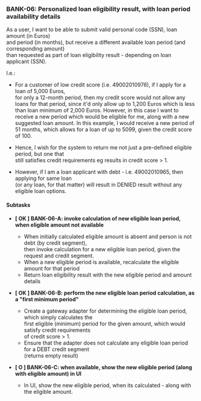 ### BANK-06: Personalized loan eligibility result, with loan period availability details

As a user, I want to be able to submit valid personal code (SSN), loan amount (in Euros)  
and period (in months), but receive a different available loan period (and corresponding amount)  
than requested as part of loan eligibility result - depending on loan applicant (SSN).


I.e.:
*  For a customer of low credit score (i.e. 49002010976), if I apply for a loan of 5,000 Euros,  
   for only a 12-month period, then my credit score would not allow any loans for that period,
   since it'd only allow up to 1,200 Euros which is less than loan minimum of 2,000 Euros.
   However, in this case I want to receive a new period which would be eligible for me, along
   with a new suggested loan amount. In this example, I would receive a new period of 51 months,
   which allows for a loan of up to 5099, given the credit score of 100.  

  
* Hence, I wish for the system to return me not just a pre-defined eligible period, but one that  
  still satisfies credit requirements eg results in credit score > 1.

  
* However, if I am a loan applicant with debt - i.e. 49002010965, then applying for same loan  
  (or any loan, for that matter) will result in DENIED result without any eligible loan options.


#### Subtasks

* **\[ OK ] BANK-06-A: invoke calculation of new eligible loan period, when eligible amount not available**
    * When initially calculated eligible amount is absent and person is not debt (by credit segment),  
      then invoke calculation for a new eligible loan period, given the request and credit segment.
    * When a new eligible period is available, recalculate the eligible amount for that period
    * Return loan eligibility result with the new eligible period and amount details

* **\[ OK ] BANK-06-B: perform the new eligible loan period calculation, as a "first minimum period"**
    * Create a gateway adapter for determining the eligible loan period, which simply calculates the  
      first eligible (minimum) period for the given amount, which would satisfy credit requirements  
      of credit score > 1.
    * Ensure that the adapter does not calculate any eligible loan period for a DEBT credit segment  
      (returns empty result)

* **\[ O ] BANK-06-C: when available, show the new eligible period (along with eligible amount) in UI**
    * In UI, show the new eligible period, when its calculated - along with the eligible amount.  
